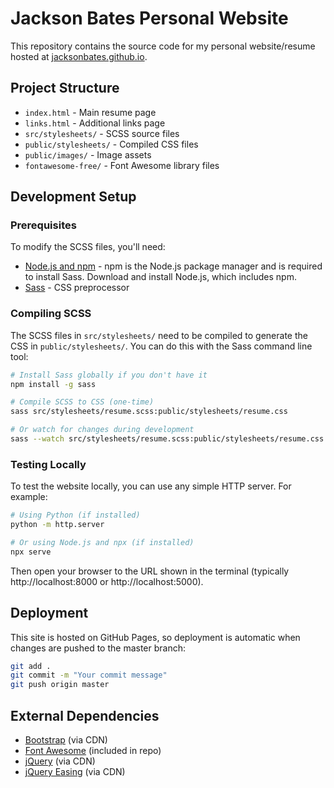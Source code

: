 # Jackson Bates Personal Website

This repository contains the source code for my personal website/resume hosted at [jacksonbates.github.io](https://jacksonbates.github.io).

## Project Structure

- `index.html` - Main resume page
- `links.html` - Additional links page
- `src/stylesheets/` - SCSS source files
- `public/stylesheets/` - Compiled CSS files
- `public/images/` - Image assets
- `fontawesome-free/` - Font Awesome library files

## Development Setup

### Prerequisites

To modify the SCSS files, you'll need:
- [Node.js and npm](https://nodejs.org/en/download/) - npm is the Node.js package manager and is required to install Sass. Download and install Node.js, which includes npm.
- [Sass](https://sass-lang.com/install) - CSS preprocessor

### Compiling SCSS

The SCSS files in `src/stylesheets/` need to be compiled to generate the CSS in `public/stylesheets/`. You can do this with the Sass command line tool:

```bash
# Install Sass globally if you don't have it
npm install -g sass

# Compile SCSS to CSS (one-time)
sass src/stylesheets/resume.scss:public/stylesheets/resume.css

# Or watch for changes during development
sass --watch src/stylesheets/resume.scss:public/stylesheets/resume.css
```

### Testing Locally

To test the website locally, you can use any simple HTTP server. For example:

```bash
# Using Python (if installed)
python -m http.server

# Or using Node.js and npx (if installed)
npx serve
```

Then open your browser to the URL shown in the terminal (typically http://localhost:8000 or http://localhost:5000).

## Deployment

This site is hosted on GitHub Pages, so deployment is automatic when changes are pushed to the master branch:

```bash
git add .
git commit -m "Your commit message"
git push origin master
```

## External Dependencies

- [Bootstrap](https://getbootstrap.com/) (via CDN)
- [Font Awesome](https://fontawesome.com/) (included in repo)
- [jQuery](https://jquery.com/) (via CDN)
- [jQuery Easing](https://jqueryui.com/easing/) (via CDN)
